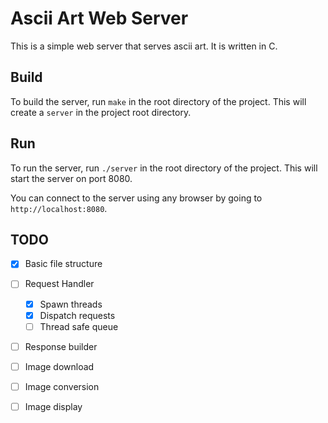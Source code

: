 # Ascii Art Web Server

This is a simple web server that serves ascii art. It is written in C.

## Build

To build the server, run `make` in the root directory of the project. This will create a `server` in the project root directory.

## Run

To run the server, run `./server` in the root directory of the project. This will start the server on port 8080.

You can connect to the server using any browser by going to `http://localhost:8080`.

## TODO

- [x] Basic file structure
- [ ] Request Handler
    - [X] Spawn threads
    - [X] Dispatch requests
    - [ ] Thread safe queue
- [ ] Response builder
- [ ] Image download
- [ ] Image conversion
- [ ] Image display

